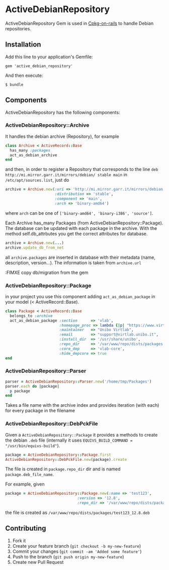 # ActiveDebianRepository

ActiveDebianRepository Gem is used in [Cpkg-on-rails](https://github.com/virtlab-unibo/cpkg-on-rails)
to handle Debian repositories.

## Installation

Add this line to your application's Gemfile:

    gem 'active_debian_repository'

And then execute:

    $ bundle

## Components

ActiveDebianRepository has the following components:

### ActiveDebianRepository::Archive

It handles the debian archive (Repository), for example

```ruby
class Archive < ActiveRecord::Base
  has_many :packages
  act_as_debian_archive
end
```

and then, in order to register a Repository that corresponds 
to the line `deb http://mi.mirror.garr.it/mirrors/debian/ stable main`
in `/etc/apt/sources.list`, just do

```ruby
archive = Archive.new(:uri => 'http://mi.mirror.garr.it/mirrors/debian',
                      :distribution => 'stable',
                      :component => 'main',
                      :arch => 'binary-amd64')
```

where `arch` can be one of `['binary-amd64', 'binary-i386', 'source']`.

Each Archive has_many Packages (from ActiveDebianRepository::Package). The database
can be updated with each package in the archive. With the method
self.db_attrbutes you get the correct attributes for database.

```ruby
archive = Archive.new(...)
archive.update_db_from_net
```

all `archive.packages` are inserted in database with their
metadata (name, description, version...). The information
is taken from 
`archive.url`




:FIMXE copy db/migration from the gem 

### ActiveDebianRepository::Package

in your project you use this component adding
`act_as_debian_package` in your model (< ActiveRecord::Base).

```ruby
class Package < ActiveRecord::Base
  belongs_to :archive
  act_as_debian_package :section      => 'vlab',
                        :homepage_proc => lambda {|p| "https://www.virtlab.unibo.it/cpkg/courses/#{p.course.id}"},
                        :maintainer   => "Unibo Virtlab",
                        :email        => "support@virtlab.unibo.it",
                        :install_dir  => '/usr/share/unibo',
                        :repo_dir     => '/var/www/repo/dists/packages',
                        :core_dep     => 'vlab-core',
                        :hide_depcore => true
end
```

### ActiveDebianRepository::Parser

```ruby
parser = ActiveDebianRepository::Parser.new('/home/tmp/Packages')
parser.each do |package|
  p package
end
```

Takes a file name with the archive index and provides iteration (with each)
for every package in the filename
 
### ActiveDebianRepository::DebPckFile

Given a `ActiveDebianRepository::Package` it provides a methods to create the debian
`.deb` file (internally it uses `EQUIVS_BUILD_COMMAND = "/usr/bin/equivs-build"`).

```ruby
package = ActiveDebianRepository::Package.first
ActiveDebianRepository::DebPckFile.new(package).create
```

The file is created in `package.repo_dir` dir and 
is named `package.deb_file_name`.

For example, given

```ruby
package = ActiveDebianRepository::Package.new(:name => 'test123', 
                                :version => '12.8', 
                                :repo_dir => '/var/www/repo/dists/packages')
```

the file is created as `/var/www/repo/dists/packages/test123_12.8.deb`

## Contributing

1. Fork it
2. Create your feature branch (`git checkout -b my-new-feature`)
3. Commit your changes (`git commit -am 'Added some feature'`)
4. Push to the branch (`git push origin my-new-feature`)
5. Create new Pull Request

